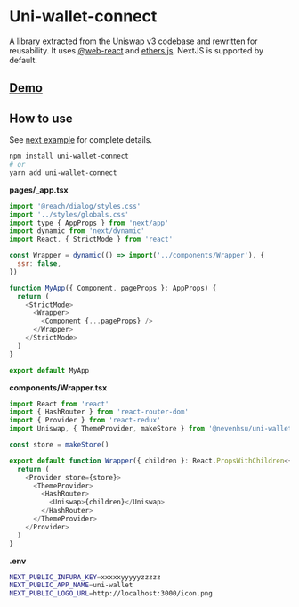 # Uni-wallet-connect

A library extracted from the Uniswap v3 codebase and rewritten for reusability.
It uses [@web-react](https://github.com/NoahZinsmeister/web3-react#readme) and [ethers.js](https://github.com/ethers-io/ethers.js).
NextJS is supported by default.

## [Demo](https://nevenhsu.github.io/uni-wallet-connect/)

## How to use

See [next example](./next-example) for complete details.

```bash
npm install uni-wallet-connect
# or
yarn add uni-wallet-connect
```

**pages/\_app.tsx**

```javascript
import '@reach/dialog/styles.css'
import '../styles/globals.css'
import type { AppProps } from 'next/app'
import dynamic from 'next/dynamic'
import React, { StrictMode } from 'react'

const Wrapper = dynamic(() => import('../components/Wrapper'), {
  ssr: false,
})

function MyApp({ Component, pageProps }: AppProps) {
  return (
    <StrictMode>
      <Wrapper>
        <Component {...pageProps} />
      </Wrapper>
    </StrictMode>
  )
}

export default MyApp
```

**components/Wrapper.tsx**

```javascript
import React from 'react'
import { HashRouter } from 'react-router-dom'
import { Provider } from 'react-redux'
import Uniswap, { ThemeProvider, makeStore } from '@nevenhsu/uni-wallet-connect'

const store = makeStore()

export default function Wrapper({ children }: React.PropsWithChildren<{}>) {
  return (
    <Provider store={store}>
      <ThemeProvider>
        <HashRouter>
          <Uniswap>{children}</Uniswap>
        </HashRouter>
      </ThemeProvider>
    </Provider>
  )
}
```

**.env**

```sh
NEXT_PUBLIC_INFURA_KEY=xxxxxyyyyyzzzzz
NEXT_PUBLIC_APP_NAME=uni-wallet
NEXT_PUBLIC_LOGO_URL=http://localhost:3000/icon.png
```
